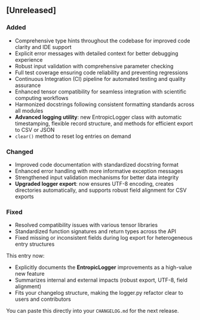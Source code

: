 ## [Unreleased]

### Added
- Comprehensive type hints throughout the codebase for improved code clarity and IDE support
- Explicit error messages with detailed context for better debugging experience
- Robust input validation with comprehensive parameter checking
- Full test coverage ensuring code reliability and preventing regressions
- Continuous Integration (CI) pipeline for automated testing and quality assurance
- Enhanced tensor compatibility for seamless integration with scientific computing workflows
- Harmonized docstrings following consistent formatting standards across all modules
- **Advanced logging utility**: new EntropicLogger class with automatic timestamping, flexible record structure, and methods for efficient export to CSV or JSON
- `clear()` method to reset log entries on demand

### Changed
- Improved code documentation with standardized docstring format
- Enhanced error handling with more informative exception messages
- Strengthened input validation mechanisms for better data integrity
- **Upgraded logger export**: now ensures UTF-8 encoding, creates directories automatically, and supports robust field alignment for CSV exports

### Fixed
- Resolved compatibility issues with various tensor libraries
- Standardized function signatures and return types across the API
- Fixed missing or inconsistent fields during log export for heterogeneous entry structures

This entry now:
- Explicitly documents the **EntropicLogger** improvements as a high-value new feature
- Summarizes internal and external impacts (robust export, UTF-8, field alignment)
- Fits your changelog structure, making the logger.py refactor clear to users and contributors

You can paste this directly into your `CHANGELOG.md` for the next release.
